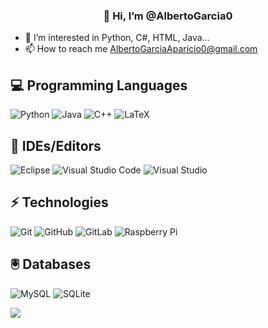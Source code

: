 <h3 align="center">👋 Hi, I’m @AlbertoGarcia0</h3>

- 👀 I’m interested in Python, C#, HTML, Java...
- 📫 How to reach me AlbertoGarciaAparicio0@gmail.com

## 💻 Programming Languages


![Python](https://img.shields.io/badge/-Python-black?style=flat-square&logo=Python)
![Java](https://img.shields.io/badge/-java-E34A86?style=flat-square&logo=java)
![C++](https://img.shields.io/badge/-C++-00599C?style=flat-square&logo=c)
![LaTeX](https://img.shields.io/badge/latex-%23008080.svg?style=for-the-badge&logo=latex&logoColor=white)

## 💾 IDEs/Editors


![Eclipse](https://img.shields.io/badge/Eclipse-FE7A16.svg?style=for-the-badge&logo=Eclipse&logoColor=white)
![Visual Studio Code](https://img.shields.io/badge/Visual%20Studio%20Code-0078d7.svg?style=for-the-badge&logo=visual-studio-code&logoColor=white)
![Visual Studio](https://img.shields.io/badge/Visual%20Studio-5C2D91.svg?style=for-the-badge&logo=visual-studio&logoColor=white)

## ⚡ Technologies


![Git](https://img.shields.io/badge/-Git-black?style=flat-square&logo=git)
![GitHub](https://img.shields.io/badge/-GitHub-181717?style=flat-square&logo=github)
![GitLab](https://img.shields.io/badge/-GitLab-FCA121?style=flat-square&logo=gitlab)
![Raspberry Pi](https://img.shields.io/badge/-Raspberry%20Pi-C51A4A?style=flat-square&logo=Raspberry-Pi)

## 🖲️ Databases


![MySQL](https://img.shields.io/badge/-MySQL-black?style=flat-square&logo=mysql)
![SQLite](https://img.shields.io/badge/sqlite-%2307405e.svg?style=for-the-badge&logo=sqlite&logoColor=white)






<img align="left" src="https://github-readme-stats.vercel.app/api?username=AlbertoGarcia0&show_icons=true&count_private=true&theme=gruvbox" />
<!---
AlbertoGarcia0/AlbertoGarcia0 is a ✨ special ✨ repository because its `README.md` (this file) appears on your GitHub profile.
You can click the Preview link to take a look at your changes.
--->
